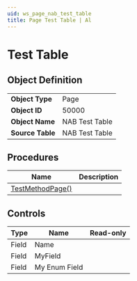```yaml
---
uid: ws_page_nab_test_table
title: Page Test Table | Al
---
```

# Test Table

## Object Definition

<table>
<tr><td><b>Object Type</b></td><td>Page</td></tr>
<tr><td><b>Object ID</b></td><td>50000</td></tr>
<tr><td><b>Object Name</b></td><td>NAB Test Table</td></tr>
<tr><td><b>Source Table</b></td><td>NAB Test Table</td></tr>
</table>

## Procedures

| Name | Description |
| ----- | ------ |
| [TestMethodPage()](test-method-page.md#test_method_page) |  |

## Controls

| Type | Name | Read-only |
| ---- | ------- | ------- |
| Field | Name |  |
| Field | MyField |  |
| Field | My Enum Field |  |
